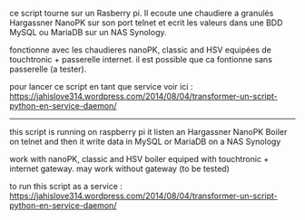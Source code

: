 ce script tourne sur un Rasberry pi.
Il ecoute une chaudiere a granulés Hargassner NanoPK sur son port telnet
et ecrit les valeurs dans une BDD MySQL ou MariaDB sur un NAS Synology.

fonctionne avec les chaudieres nanoPK, classic and HSV  equipées de touchtronic + passerelle internet.
il est possible que ca fontionne sans passerelle (a tester).

pour lancer ce script en tant que service voir ici :
https://jahislove314.wordpress.com/2014/08/04/transformer-un-script-python-en-service-daemon/

-----------------------------------------------------------------------------------------------------

this script is running on raspberry pi
it listen an Hargassner NanoPK Boiler on telnet
and then it write data in MySQL or MariaDB on a NAS Synology

work with nanoPK, classic and HSV boiler equiped with touchtronic + internet gateway.
may work without gateway (to be tested)

to run this script as a service :
https://jahislove314.wordpress.com/2014/08/04/transformer-un-script-python-en-service-daemon/
